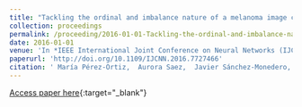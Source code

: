 ```yaml
---
title: "Tackling the ordinal and imbalance nature of a melanoma image classification problem"
collection: proceedings
permalink: /proceeding/2016-01-01-Tackling-the-ordinal-and-imbalance-nature-of-a-melanoma-image-classification-problem
date: 2016-01-01
venue: 'In *IEEE International Joint Conference on Neural Networks (IJCNN2016)*'
paperurl: 'http://doi.org/10.1109/IJCNN.2016.7727466'
citation: ' María Pérez-Ortiz,  Aurora Saez,  Javier Sánchez-Monedero,  Pedro Antonio Gutiérrez,  César Hervás-Martínez, &quot;Tackling the ordinal and imbalance nature of a melanoma image classification problem.&quot; In *IEEE International Joint Conference on Neural Networks (IJCNN2016)*, 2016, Vancouver, BC, Canada, pp.2156-2163.'
---
```

[Access paper here](http://doi.org/10.1109/IJCNN.2016.7727466){:target="_blank"}
